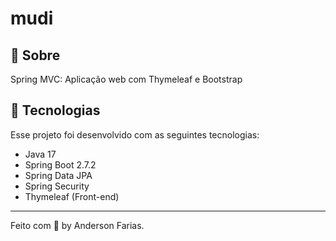 # mudi

## 📝 Sobre

Spring MVC: Aplicação web com Thymeleaf e Bootstrap

## 🧪 Tecnologias

Esse projeto foi desenvolvido com as seguintes tecnologias:

- Java 17
- Spring Boot 2.7.2
- Spring Data JPA
- Spring Security
- Thymeleaf (Front-end)

---

Feito com 🤍 by Anderson Farias.
